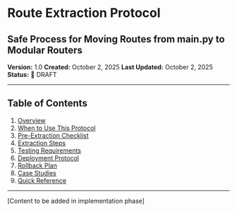 # Route Extraction Protocol
## Safe Process for Moving Routes from main.py to Modular Routers

**Version:** 1.0
**Created:** October 2, 2025
**Last Updated:** October 2, 2025
**Status:** 🔴 DRAFT

---

## Table of Contents

1. [Overview](#overview)
2. [When to Use This Protocol](#when-to-use)
3. [Pre-Extraction Checklist](#pre-extraction)
4. [Extraction Steps](#extraction-steps)
5. [Testing Requirements](#testing-requirements)
6. [Deployment Protocol](#deployment-protocol)
7. [Rollback Plan](#rollback-plan)
8. [Case Studies](#case-studies)
9. [Quick Reference](#quick-reference)

---

[Content to be added in implementation phase]
